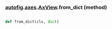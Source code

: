 ### [autofig](autofig.md).[axes](autofig.axes.md).[AxView](autofig.axes.AxView.md).from_dict (method)


```py

def from_dict(cls, dict)

```


